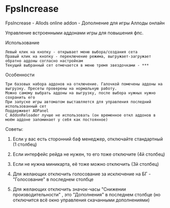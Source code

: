 # FpsIncrease
FpsIncrease - Allods online addon - Дополнение для игры Аллоды онлайн 

 Управление встроенными аддонами игры для повышения фпс.

Использование

    Левый клик на кнопку - открывает меню выбора/создания сета
    Правый клик на кнопку - переключение режима, выгружает-загружает обратно аддоны согласно настройкам
    Текущий выбранный сет отмечается в меню тремя звездочками - ***

Особенности

    Три базовых набора аддонов на отключение. Галочкой помечены аддоны на выгрузку. Пресеты проверены на нормальную работу.
    Можно самому выбрать аддоны на выгрузку, после выбора нужных нужно сохранить его
    При запуске игры автоматом выставляется для управления последний использованный сет
    Поддерживет AOPanel
    С AddonReloader лучше не использовать (он временное откл аддонов в моём аддоне запоминает у себя как постоянное)

Советы:

1) Если у вас есть сторонний баф менеджер, отключайте стандартный (1 столбец)

2) Если интерфейс рейда не нужен, то его тоже отключите (4й столбец)

3) Если не нужна миникарта, её тоже можно отключить (3й столбец)

4) Для желающих отключить голосование за исключение на БГ - "Голосование" в последнем столбце

5) Для желающих отключить значок-часы "Снижении производительности" , это "Дополнения" в последнем столбце (но отключится всё окно управления скачанными дополнениями) 
